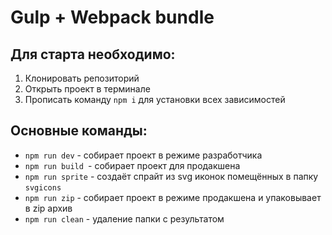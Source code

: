 # Gulp + Webpack bundle

## Для старта необходимо:
1. Клонировать репозиторий
2. Открыть проект в терминале
3. Прописать команду `npm i` для установки всех зависимостей 

## Основные команды:
* `npm run dev` - собирает проект в режиме разработчика
* `npm run build `- собирает проект для продакшена
* `npm run sprite` - создаёт спрайт из svg иконок помещённых в папку `svgicons`
* `npm run zip` - собирает проект в режиме продакшена и упаковывает в zip архив
* `npm run clean` - удаление папки с результатом
